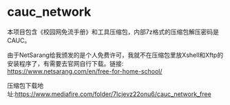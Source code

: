 # cauc_network

本项目包含《校园网免流手册》和工具压缩包，内部7z格式的压缩包解压密码是CAUC。

由于NetSarang给我颁发的是个人免费许可，我就不在压缩包里放Xshell和Xftp的安装程序了，有需要去官网自行下载。链接: https://www.netsarang.com/en/free-for-home-school/

压缩包下载地址:https://www.mediafire.com/folder/7lcjevz22onu6/cauc_network_free
